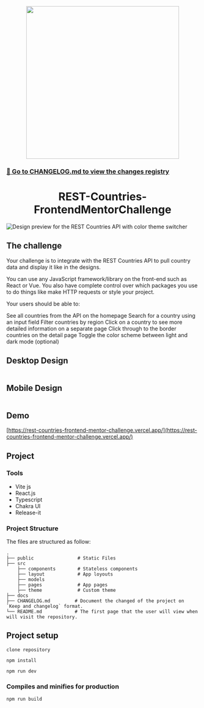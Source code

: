 
<p align="center">
    <img width="400" src="https://www.frontendmentor.io/static/images/logo-desktop.svg">
   </p>
   
   
   
  
   
   ### [📖  Go to CHANGELOG.md to view the changes registry](CHANGELOG.md)
   
   
   <h1 align="center">REST-Countries-FrontendMentorChallenge</h1>

  ![Design preview for the REST Countries API with color theme switcher](https://www.frontendmentor.io/_next/image?url=https%3A%2F%2Fres.cloudinary.com%2Fdz209s6jk%2Fimage%2Fupload%2Fv1554827486%2FChallenges%2Fwirxeocmd6tpnn9c5oqc.jpg&w=1920&q=75)
  
## The challenge

Your challenge is to integrate with the REST Countries API to pull country data and display it like in the designs.

You can use any JavaScript framework/library on the front-end such as React or Vue. You also have complete control over which packages you use to do things like make HTTP requests or style your project.

Your users should be able to:

See all countries from the API on the homepage
Search for a country using an input field
Filter countries by region
Click on a country to see more detailed information on a separate page
Click through to the border countries on the detail page
Toggle the color scheme between light and dark mode (optional)


## Desktop Design

<div>
  <img src="">
</div>


## Mobile Design

<p align="center">
  <img src="">
</p>


## Demo
[https://rest-countries-frontend-mentor-challenge.vercel.app/](https://rest-countries-frontend-mentor-challenge.vercel.app/)

## Project
### Tools
- Vite js
- React.js
- Typescript
- Chakra UI
- Release-it

### Project Structure
The files are structured as follow:

    .
    ├── public                # Static Files
    ├── src
        ├── components        # Stateless components
        ├── layout            # App loyouts
        ├── models            
        ├── pages             # App pages
        ├── theme             # Custom theme
    ├── docs 
    ├── CHANGELOG.md         # Document the changed of the project on `Keep and changelog` format.
    └── README.md            # The first page that the user will view when will visit the repository.


## Project setup

```
clone repository

npm install

npm run dev
```

### Compiles and minifies for production
```
npm run build
```


